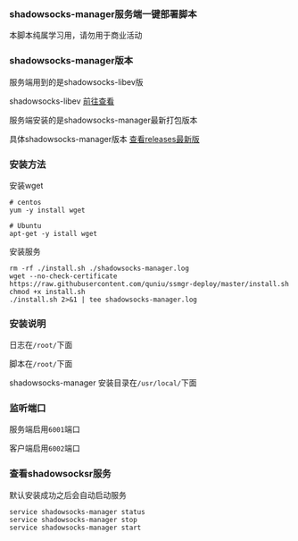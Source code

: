 ### shadowsocks-manager服务端一键部署脚本

本脚本纯属学习用，请勿用于商业活动

### shadowsocks-manager版本

服务端用到的是shadowsocks-libev版

shadowsocks-libev [前往查看](https://github.com/shadowsocks/shadowsocks-libev)


服务端安装的是shadowsocks-manager最新打包版本

具体shadowsocks-manager版本 [查看releases最新版](https://github.com/quniu/shadowsocks-manager/releases)



### 安装方法

安装wget
```
# centos
yum -y install wget

# Ubuntu
apt-get -y istall wget
```

安装服务
```
rm -rf ./install.sh ./shadowsocks-manager.log
wget --no-check-certificate https://raw.githubusercontent.com/quniu/ssmgr-deploy/master/install.sh
chmod +x install.sh
./install.sh 2>&1 | tee shadowsocks-manager.log
```

### 安装说明
日志在`/root/`下面

脚本在`/root/`下面

shadowsocks-manager 安装目录在`/usr/local/`下面




### 监听端口

服务端启用`6001`端口

客户端启用`6002`端口



### 查看shadowsocksr服务

默认安装成功之后会自动启动服务
```
service shadowsocks-manager status
service shadowsocks-manager stop
service shadowsocks-manager start
```

